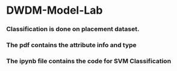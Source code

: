 # DWDM-Model-Lab

### Classification is done on placement dataset.
### The pdf contains the attribute info and type
### The ipynb file contains the code for SVM Classification
